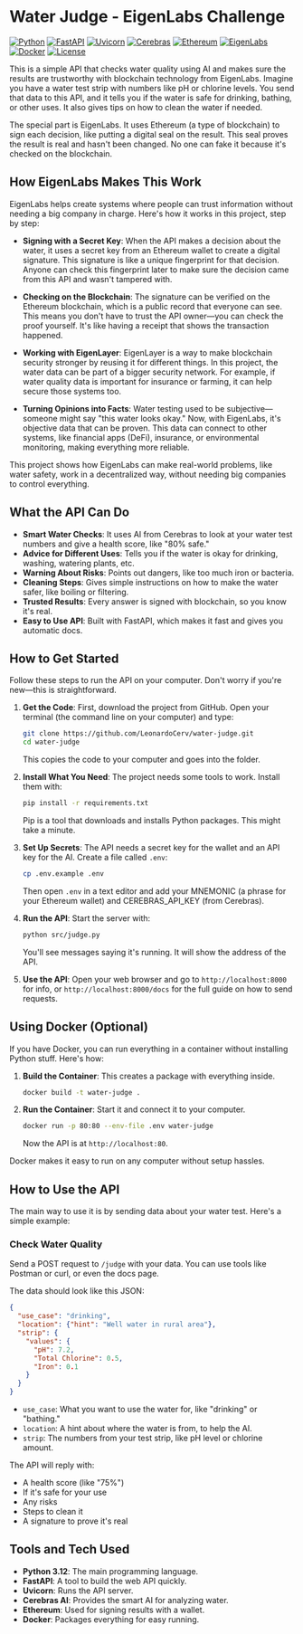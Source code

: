 # Water Judge - EigenLabs Challenge

[![Python](https://img.shields.io/badge/Python-3776AB?style=for-the-badge&logo=python&logoColor=white)](https://www.python.org/)
[![FastAPI](https://img.shields.io/badge/FastAPI-009688?style=for-the-badge&logo=fastapi&logoColor=white)](https://fastapi.tiangolo.com/)
[![Uvicorn](https://img.shields.io/badge/Uvicorn-000000?style=for-the-badge&logo=uvicorn&logoColor=white)](https://www.uvicorn.org/)
[![Cerebras](https://img.shields.io/badge/Cerebras_AI-FF6B35?style=for-the-badge&logo=ai&logoColor=white)](https://cerebras.ai/)
[![Ethereum](https://img.shields.io/badge/Ethereum-3C3C3D?style=for-the-badge&logo=ethereum&logoColor=white)](https://ethereum.org/)
[![EigenLabs](https://img.shields.io/badge/EigenLabs-DA70D6?style=for-the-badge&logo=ethereum&logoColor=white)](https://www.eigenlabs.org/)
[![Docker](https://img.shields.io/badge/Docker-2496ED?style=for-the-badge&logo=docker&logoColor=white)](https://www.docker.com/)
[![License](https://img.shields.io/badge/License-MIT-brown?style=for-the-badge)](https://opensource.org/licenses/MIT)

This is a simple API that checks water quality using AI and makes sure the results are trustworthy with blockchain technology from EigenLabs. Imagine you have a water test strip with numbers like pH or chlorine levels. You send that data to this API, and it tells you if the water is safe for drinking, bathing, or other uses. It also gives tips on how to clean the water if needed.

The special part is EigenLabs. It uses Ethereum (a type of blockchain) to sign each decision, like putting a digital seal on the result. This seal proves the result is real and hasn't been changed. No one can fake it because it's checked on the blockchain.

## How EigenLabs Makes This Work

EigenLabs helps create systems where people can trust information without needing a big company in charge. Here's how it works in this project, step by step:

- **Signing with a Secret Key**: When the API makes a decision about the water, it uses a secret key from an Ethereum wallet to create a digital signature. This signature is like a unique fingerprint for that decision. Anyone can check this fingerprint later to make sure the decision came from this API and wasn't tampered with.

- **Checking on the Blockchain**: The signature can be verified on the Ethereum blockchain, which is a public record that everyone can see. This means you don't have to trust the API owner—you can check the proof yourself. It's like having a receipt that shows the transaction happened.

- **Working with EigenLayer**: EigenLayer is a way to make blockchain security stronger by reusing it for different things. In this project, the water data can be part of a bigger security network. For example, if water quality data is important for insurance or farming, it can help secure those systems too.

- **Turning Opinions into Facts**: Water testing used to be subjective—someone might say "this water looks okay." Now, with EigenLabs, it's objective data that can be proven. This data can connect to other systems, like financial apps (DeFi), insurance, or environmental monitoring, making everything more reliable.

This project shows how EigenLabs can make real-world problems, like water safety, work in a decentralized way, without needing big companies to control everything.

## What the API Can Do

- **Smart Water Checks**: It uses AI from Cerebras to look at your water test numbers and give a health score, like "80% safe."
- **Advice for Different Uses**: Tells you if the water is okay for drinking, washing, watering plants, etc.
- **Warning About Risks**: Points out dangers, like too much iron or bacteria.
- **Cleaning Steps**: Gives simple instructions on how to make the water safer, like boiling or filtering.
- **Trusted Results**: Every answer is signed with blockchain, so you know it's real.
- **Easy to Use API**: Built with FastAPI, which makes it fast and gives you automatic docs.

## How to Get Started

Follow these steps to run the API on your computer. Don't worry if you're new—this is straightforward.

1. **Get the Code**: First, download the project from GitHub. Open your terminal (the command line on your computer) and type:
   ```bash
   git clone https://github.com/LeonardoCerv/water-judge.git
   cd water-judge
   ```
   This copies the code to your computer and goes into the folder.

2. **Install What You Need**: The project needs some tools to work. Install them with:
   ```bash
   pip install -r requirements.txt
   ```
   Pip is a tool that downloads and installs Python packages. This might take a minute.

3. **Set Up Secrets**: The API needs a secret key for the wallet and an API key for the AI. Create a file called `.env`:
   ```bash
   cp .env.example .env
   ```
   Then open `.env` in a text editor and add your MNEMONIC (a phrase for your Ethereum wallet) and CEREBRAS_API_KEY (from Cerebras).

4. **Run the API**: Start the server with:
   ```bash
   python src/judge.py
   ```
   You'll see messages saying it's running. It will show the address of the API.

5. **Use the API**: Open your web browser and go to `http://localhost:8000` for info, or `http://localhost:8000/docs` for the full guide on how to send requests.

## Using Docker (Optional)

If you have Docker, you can run everything in a container without installing Python stuff. Here's how:

1. **Build the Container**: This creates a package with everything inside.
   ```bash
   docker build -t water-judge .
   ```

2. **Run the Container**: Start it and connect it to your computer.
   ```bash
   docker run -p 80:80 --env-file .env water-judge
   ```
   Now the API is at `http://localhost:80`.

Docker makes it easy to run on any computer without setup hassles.

## How to Use the API

The main way to use it is by sending data about your water test. Here's a simple example:

### Check Water Quality

Send a POST request to `/judge` with your data. You can use tools like Postman or curl, or even the docs page.

The data should look like this JSON:

```json
{
  "use_case": "drinking",
  "location": {"hint": "Well water in rural area"},
  "strip": {
    "values": {
      "pH": 7.2,
      "Total Chlorine": 0.5,
      "Iron": 0.1
    }
  }
}
```

- `use_case`: What you want to use the water for, like "drinking" or "bathing."
- `location`: A hint about where the water is from, to help the AI.
- `strip`: The numbers from your test strip, like pH level or chlorine amount.

The API will reply with:
- A health score (like "75%")
- If it's safe for your use
- Any risks
- Steps to clean it
- A signature to prove it's real

## Tools and Tech Used

- **Python 3.12**: The main programming language.
- **FastAPI**: A tool to build the web API quickly.
- **Uvicorn**: Runs the API server.
- **Cerebras AI**: Provides the smart AI for analyzing water.
- **Ethereum**: Used for signing results with a wallet.
- **Docker**: Packages everything for easy running.
